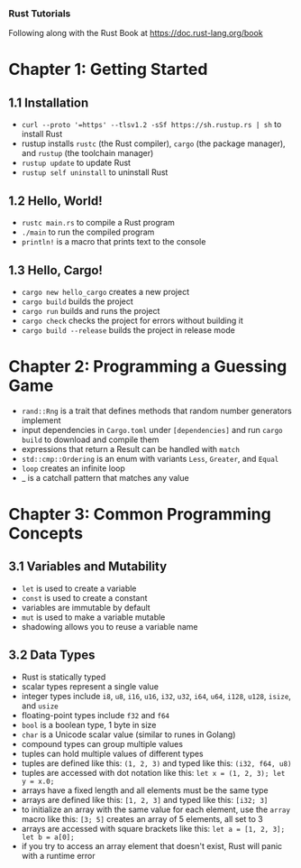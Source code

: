 ### Rust Tutorials

Following along with the Rust Book at https://doc.rust-lang.org/book

# Chapter 1: Getting Started

## 1.1 Installation

-   `curl --proto '=https' --tlsv1.2 -sSf https://sh.rustup.rs | sh` to install Rust
-   rustup installs `rustc` (the Rust compiler), `cargo` (the package manager), and `rustup` (the toolchain manager)
-   `rustup update` to update Rust
-   `rustup self uninstall` to uninstall Rust

## 1.2 Hello, World!

-   `rustc main.rs` to compile a Rust program
-   `./main` to run the compiled program
-   `println!` is a macro that prints text to the console

## 1.3 Hello, Cargo!

-   `cargo new hello_cargo` creates a new project
-   `cargo build` builds the project
-   `cargo run` builds and runs the project
-   `cargo check` checks the project for errors without building it
-   `cargo build --release` builds the project in release mode

# Chapter 2: Programming a Guessing Game

-   `rand::Rng` is a trait that defines methods that random number generators implement
-   input dependencies in `Cargo.toml` under `[dependencies]` and run `cargo build` to download and compile them
-   expressions that return a Result can be handled with `match`
-   `std::cmp::Ordering` is an enum with variants `Less`, `Greater`, and `Equal`
-   `loop` creates an infinite loop
-   \_ is a catchall pattern that matches any value

# Chapter 3: Common Programming Concepts

## 3.1 Variables and Mutability

-   `let` is used to create a variable
-   `const` is used to create a constant
-   variables are immutable by default
-   `mut` is used to make a variable mutable
-   shadowing allows you to reuse a variable name

## 3.2 Data Types

-   Rust is statically typed
-   scalar types represent a single value
-   integer types include `i8`, `u8`, `i16`, `u16`, `i32`, `u32`, `i64`, `u64`, `i128`, `u128`, `isize`, and `usize`
-   floating-point types include `f32` and `f64`
-   `bool` is a boolean type, 1 byte in size
-   `char` is a Unicode scalar value (similar to runes in Golang)
-   compound types can group multiple values
-   tuples can hold multiple values of different types
-   tuples are defined like this: `(1, 2, 3)` and typed like this: `(i32, f64, u8)`
-   tuples are accessed with dot notation like this: `let x = (1, 2, 3); let y = x.0;`
-   arrays have a fixed length and all elements must be the same type
-   arrays are defined like this: `[1, 2, 3]` and typed like this: `[i32; 3]`
-   to initialize an array with the same value for each element, use the `array` macro like this: `[3; 5]` creates an array of 5 elements, all set to 3
-   arrays are accessed with square brackets like this: `let a = [1, 2, 3]; let b = a[0];`
-   if you try to access an array element that doesn't exist, Rust will panic with a runtime error
